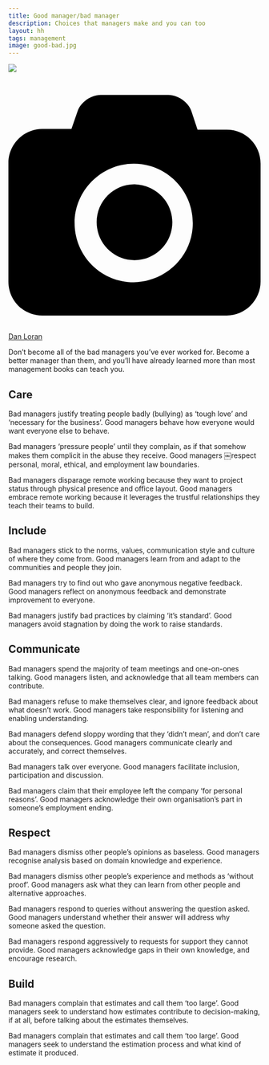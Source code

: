 ```yaml
---
title: Good manager/bad manager
description: Choices that managers make and you can too
layout: hh
tags: management
image: good-bad.jpg
---
```


![](good-bad.jpg)

<a class="unsplash" href="https://unsplash.com/photos/t8_tn3tqmoI" rel="noopener noreferrer"><span><svg xmlns="http://www.w3.org/2000/svg" viewBox="0 0 32 32"><title>unsplash-logo</title><path d="M20.8 18.1c0 2.7-2.2 4.8-4.8 4.8s-4.8-2.1-4.8-4.8c0-2.7 2.2-4.8 4.8-4.8 2.7.1 4.8 2.2 4.8 4.8zm11.2-7.4v14.9c0 2.3-1.9 4.3-4.3 4.3h-23.4c-2.4 0-4.3-1.9-4.3-4.3v-15c0-2.3 1.9-4.3 4.3-4.3h3.7l.8-2.3c.4-1.1 1.7-2 2.9-2h8.6c1.2 0 2.5.9 2.9 2l.8 2.4h3.7c2.4 0 4.3 1.9 4.3 4.3zm-8.6 7.5c0-4.1-3.3-7.5-7.5-7.5-4.1 0-7.5 3.4-7.5 7.5s3.3 7.5 7.5 7.5c4.2-.1 7.5-3.4 7.5-7.5z"></path></svg></span><span>Dan Loran</span></a>

Don’t become all of the bad managers you’ve ever worked for.
Become a better manager than them, and you’ll have already learned more than most management books can teach you.

## Care

Bad managers justify treating people badly (bullying) as ‘tough love’ and ‘necessary for the business’.
Good managers behave how everyone would want everyone else to behave.

Bad managers ‘pressure people’ until they complain, as if that somehow makes them complicit in the abuse they receive.
Good managers ￼respect personal, moral, ethical, and employment law boundaries.

Bad managers disparage remote working because they want to project status through physical presence and office layout.
Good managers embrace remote working because it leverages the trustful relationships they teach their teams to build.

## Include

Bad managers stick to the norms, values, communication style and culture of where they come from.
Good managers learn from and adapt to the communities and people they join.

Bad managers try to find out who gave anonymous negative feedback.
Good managers reflect on anonymous feedback and demonstrate improvement to everyone.

Bad managers justify bad practices by claiming ‘it’s standard’.
Good managers avoid stagnation by doing the work to raise standards.

## Communicate

Bad managers spend the majority of team meetings and one-on-ones talking.
Good managers listen, and acknowledge that all team members can contribute.

Bad managers refuse to make themselves clear, and ignore feedback about what doesn’t work.
Good managers take responsibility for listening and enabling understanding.

Bad managers defend sloppy wording that they ‘didn’t mean’, and don’t care about the consequences.
Good managers communicate clearly and accurately, and correct themselves.

Bad managers talk over everyone.
Good managers facilitate inclusion, participation and discussion.

Bad managers claim that their employee left the company ‘for personal reasons’.
Good managers acknowledge their own organisation’s part in someone’s employment ending.

## Respect

Bad managers dismiss other people’s opinions as baseless.
Good managers recognise analysis based on domain knowledge and experience.

Bad managers dismiss other people’s experience and methods as ‘without proof’.
Good managers ask what they can learn from other people and alternative approaches.

Bad managers respond to queries without answering the question asked.
Good managers understand whether their answer will address why someone asked the question.

Bad managers respond aggressively to requests for support they cannot provide.
Good managers acknowledge gaps in their own knowledge, and encourage research.

## Build

Bad managers complain that estimates and call them ‘too large’. 
Good managers seek to understand how estimates contribute to decision-making, if at all, before talking about the estimates themselves.

Bad managers complain that estimates and call them ‘too large’. 
Good managers seek to understand the estimation process and what kind of estimate it produced.
